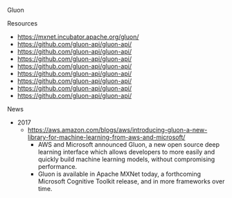 
Gluon

Resources
* https://mxnet.incubator.apache.org/gluon/
* https://github.com/gluon-api/gluon-api/
* https://github.com/gluon-api/gluon-api/
* https://github.com/gluon-api/gluon-api/
* https://github.com/gluon-api/gluon-api/
* https://github.com/gluon-api/gluon-api/
* https://github.com/gluon-api/gluon-api/
* https://github.com/gluon-api/gluon-api/
* https://github.com/gluon-api/gluon-api/



News
* 2017
  * https://aws.amazon.com/blogs/aws/introducing-gluon-a-new-library-for-machine-learning-from-aws-and-microsoft/
    * AWS and Microsoft announced Gluon, a new open source deep learning interface which allows developers to more easily and quickly build machine learning models, without compromising performance.
    * Gluon is available in Apache MXNet today, a forthcoming Microsoft Cognitive Toolkit release, and in more frameworks over time.



